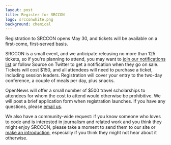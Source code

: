 ```yaml
---
layout: post
title: Register for SRCCON
logo: srcconwhite.png
background: chemical
---
```

<p class="bodybig">Registration to SRCCON opens May 30, and tickets will be available on a first-come, first-served basis.</p>

SRCCON is a small event, and we anticipate releasing no more than 125 tickets, so if you're planning to attend, you may want to [join our notifications list](https://source.opennews.org/en-US/subscribe/) or follow Source on Twitter to get a notification when they go on sale. Tickets will cost $150, and all attendees will need to purchase a ticket, including session leaders. Registration will cover your entry to the two-day conference, a couple of meals per day, plus snacks.

OpenNews will offer a small number of $500 travel scholarships to attendees for whom the cost to attend would otherwise be prohibitive. We will post a brief application form when registration launches. If you have any questions, please [email us](mailto:source@mozillafoundation.org).

We also have a community-wide request: if you know someone who loves to code and is interested in journalism and related work and you think they might enjoy SRCCON, please take a moment to send them to our site or [make an introduction](mailto:source@mozillafoundation.org), especially if you think they might not hear about it otherwise.
